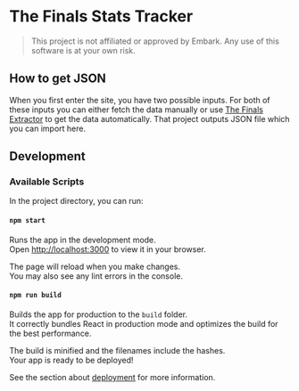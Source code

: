 # The Finals Stats Tracker

> This project is not affiliated or approved by Embark. Any use of this software is at your own risk. 

## How to get JSON

When you first enter the site, you have two possible inputs. For both of these inputs you can either fetch the data manually or use [The Finals Extractor](https://github.com/Swackles/the-finals-tracker-extractor) to get the data automatically. That project outputs JSON file which you can import here.

## Development

### Available Scripts

In the project directory, you can run:

#### `npm start`

Runs the app in the development mode.\
Open [http://localhost:3000](http://localhost:3000) to view it in your browser.

The page will reload when you make changes.\
You may also see any lint errors in the console.

#### `npm run build`

Builds the app for production to the `build` folder.\
It correctly bundles React in production mode and optimizes the build for the best performance.

The build is minified and the filenames include the hashes.\
Your app is ready to be deployed!

See the section about [deployment](https://facebook.github.io/create-react-app/docs/deployment) for more information.
